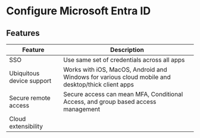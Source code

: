 # Configure Microsoft Entra ID

## Features

|Feature|Description|
|---|---|
|SSO|Use same set of credentials across all apps|
|Ubiquitous device support|Works with iOS, MacOS, Android and Windows for various cloud mobile and desktop/thick client apps|
|Secure remote access|Secure access can mean MFA, Conditional Access, and group based access management|
|Cloud extensibility|
